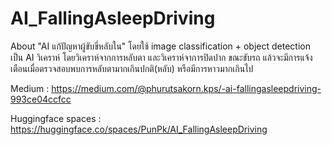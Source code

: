 # AI_FallingAsleepDriving
 About "AI แก้ปัญหาผู้ขับขี่หลับใน" โดยใช้ image classification + object detection เป็น AI วิเคราห์ โดยวิเคราห์จากการหลับตา และวิเคราห์จาการปิดปาก ขณะขับรถ แล้วจะมีการแจ้งเตือนเมื่อตรวจสอบพบการหลับตามากเกินปกติ(หลับ) หรือมีการหาวมากเกินไป

Medium : https://medium.com/@phurutsakorn.kps/️-ai-fallingasleepdriving-993ce04ccfcc

Huggingface spaces : https://huggingface.co/spaces/PunPk/AI_FallingAsleepDriving
